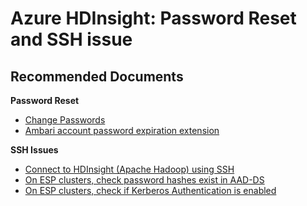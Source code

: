 <properties
    pageTitle="Azure HDInsights: Cluster Unable to reset password or SSH"
    description="TSG / How-to for know scenario"
    service="microsoft.hdinsight"
    resource="clusters"
    authors="genlin"
    ms.author="jaserano"
    displayOrder=""
    selfHelpType="Generic"
    supportTopicIds="32636431 "
    resourceTags=""
    productPesIds="15078"
    cloudEnvironments="public, Fairfax"
    articleId="47093f40-7ace-40cb-a599-3fe1564bc9c0"
/>
# Azure HDInsight: Password Reset and SSH issue
 
## **Recommended Documents**

**Password Reset**

* [Change Passwords](https://docs.microsoft.com/azure/hdinsight/hdinsight-administer-use-portal-linux#change-passwords)
* [Ambari account password expiration extension](https://hdinsight.github.io/ClusterManagement/ambari-user-password-expiration.html)

**SSH Issues**
 
* [Connect to HDInsight (Apache Hadoop) using SSH](https://docs.microsoft.com/azure/hdinsight/hdinsight-hadoop-linux-use-ssh-unix)
* [On ESP clusters, check password hashes exist in AAD-DS](https://docs.microsoft.com/azure/hdinsight/domain-joined/apache-domain-joined-architecture#set-up-different-domain-controllers)
* [On ESP clusters, check if Kerberos Authentication is enabled](https://docs.microsoft.com/azure/hdinsight/hdinsight-hadoop-linux-use-ssh-unix#domainjoined)

